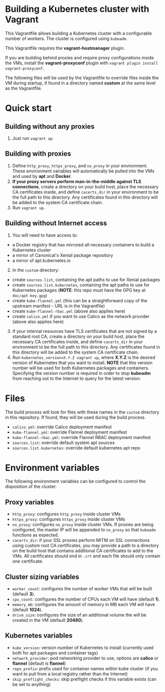 Building a Kubernetes cluster with Vagrant
===

This Vagrantfile allows building a Kubernetes cluster with a configurable number of workers. The cluster is configured using `kubeadm`.

This Vagrantfile requires the **vagrant-hostmanager** plugin.

If you are building behind proxies and require proxy configurations inside the VMs, install the **vagrant-proxyconf** plugin with `vagrant plugin install vagrant-proxyconf`.

The following files will be used by the Vagrantfile to override files inside the VM during startup, if found in a directory named **custom** at the same level as the Vagrantfile.

Quick start
===

Building without any proxies
---
1. Just run `vagrant up`.

Building with proxies
---
1. Define `http_proxy`, `https_proxy`, and `no_proxy` in your environment. These environment variables will automatically be pulled into the VMs and used by **apt** and **Docker**.
2. **If your proxy servers perform man-in-the-middle against TLS connections**, create a directory on your build host, place the necessary CA certificates inside, and define `cacerts_dir` in your environment to be the full path to this directory. Any certificates found in this directory will be added to the system CA certificate chain.
3. Run `vagrant up`.

Building without Internet access
---
1. You will need to have access to:
  * a Docker registry that has mirrored all necessary containers to build a Kubernetes cluster
  * a mirror of Canonical's Xenial package repository
  * a mirror of apt.kubernetes.io
2. In the `custom` directory:
  * create `sources.list`, containing the apt paths to use for Xenial packages
  * create `sources.list.kubernetes`, containing the apt paths to use for Kubernetes packages (**NOTE**: this repo must have the GPG key at `doc/apt-key.gpg`)
  * create `kube-flannel.yml` (this can be a straightforward copy of the upstream manifest - URL is in the Vagrantfile)
  * create `kube-flannel-rbac.yml` (above also applies here)
  * create `calico.yml` if you want to use Calico as the network provider (above also applies here)
3. If your internal resources have TLS certificates that are not signed by a standard root CA, create a directory on your build host, place the necessary CA certificates inside, and define `cacerts_dir` in your environment to be the full path to this directory. Any certificates found in this directory will be added to the system CA certificate chain.
4. Run `kubernetes_version=X.Y.Z vagrant up`, where **X.Y.Z** is the desired version of Kubernetes that you want to install. **NOTE** that this version number will be used for both Kubernetes packages and containers. Specifying the version number is required in order to stop **kubeadm** from reaching out to the Internet to query for the latest version.

Files
===

The build process will look for files with these names in the `custom` directory in this repository. If found, they will be used during the build process.

* `calico.yml`: override Calico deployment manifest
* `kube-flannel.yml`: override Flannel deployment manifest
* `kube-flannel-rbac.yml`: override Flannel RBAC deployment manifest
* `sources.list`: override default system apt sources
* `sources.list.kubernetes`: override default kubernetes apt repo

Environment variables
===

The following environment variables can be configured to control the disposition of the cluster:

Proxy variables
---
* `http_proxy`: configures `http_proxy` inside cluster VMs
* `https_proxy`: configures `https_proxy` inside cluster VMs
* `no_proxy`: configures `no_proxy` inside cluster VMs. If proxies are being configured, the master IP will be appended to `no_proxy` so that `kubeadm` functions as expected.
* `cacerts_dir`: if your SSL proxies perform MITM on SSL connections using custom root CA certificates, you may provide a path to a directory on the build host that contains additional CA certificates to add to the VMs. All certificates should end in `.crt` and each file should only contain one certificate.

Cluster sizing variables
---
* `worker_count`: configures the number of worker VMs that will be built (default **3**).
* `cpu_count`: configures the number of CPUs each VM will have (default **1**).
* `memory_mb`: configures the amount of memory in MB each VM will have (default **1024**).
* `drive_size`: configures the size of an additional volume the will be created in the VM (default **20480**).

Kubernetes variables
---
* `kube_version`: version number of Kubernetes to install (currently used both for apt packages and container tags)
* `network_provider`: pod networking provider to use, options are **calico** or **flannel** (default is **flannel**)
* `repo_prefix`: prefix used for container names within kube cluster (if you want to pull from a local registry rather than the Internet)
* `skip_preflight_checks`: skip preflight checks if this variable exists (can be set to anything)
